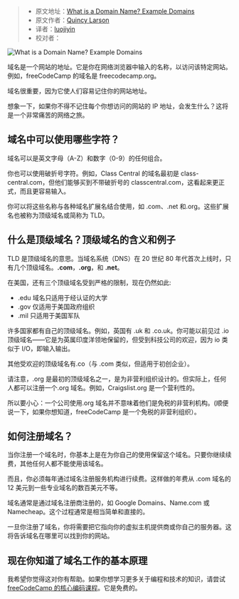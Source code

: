> - 原文地址：[What is a Domain Name? Example Domains](https://www.freecodecamp.org/news/what-is-a-domain-name-example/)
> - 原文作者：[Quincy Larson](https://www.freecodecamp.org/news/author/quincylarson/)
> - 译者：[luojiyin](https://github.com/luojiyin1987)
> - 校对者：

![What is a Domain Name? Example Domains](https://www.freecodecamp.org/news/content/images/size/w2000/2022/04/nubelson-fernandes-gTs2w7bu3Qo-unsplash.jpg)

域名是一个网站的地址。它是你在网络浏览器中输入的名称，以访问该特定网站。例如，freeCodeCamp 的域名是 freecodecamp.org。

域名很重要，因为它使人们容易记住你的网站地址。

想象一下，如果你不得不记住每个你想访问的网站的 IP 地址，会发生什么？这将是一个非常痛苦的网络之旅。

## 域名中可以使用哪些字符？

域名可以是英文字母（A-Z）和数字（0-9）的任何组合。

你也可以使用破折号字符。例如，Class Central 的域名最初是 class-central.com，但他们能够买到不带破折号的 classcentral.com，这看起来更正式，而且更容易输入。

你可以将这些名称与各种域名扩展名结合使用，如 .com、.net 和.org。这些扩展名也被称为顶级域名或简称为 TLD。

## 什么是顶级域名？顶级域名的含义和例子

TLD 是顶级域名的意思。当域名系统（DNS）在 20 世纪 80 年代首次上线时，只有几个顶级域名。**.com**，**.org**，和 **.net**。

在美国，还有三个顶级域名受到严格的限制，现在仍然如此:

- .edu 域名只适用于经认证的大学
- .gov 仅适用于美国政府组织
- .mil 只适用于美国军队

许多国家都有自己的顶级域名。例如，英国有 .uk 和 .co.uk。你可能以前见过 .io 顶级域名——它是为英属印度洋领地保留的，但受到科技公司的欢迎，因为 io 类似于 I/O，即输入输出。

其他受欢迎的顶级域名有.co（与 .com 类似，但适用于初创企业）。

请注意，.org 是最初的顶级域名之一，是为非营利组织设计的。但实际上，任何人都可以注册一个.org 域名。例如，Craigslist.org 是一个营利性的。

所以要小心：一个公司使用.org 域名并不意味着他们是免税的非营利机构。(顺便说一下，如果你想知道，freeCodeCamp 是一个免税的非营利组织）。

## 如何注册域名？

当你注册一个域名时，你基本上是在为你自己的使用保留这个域名。只要你继续续费，其他任何人都不能使用该域名。

而且，你必须每年通过域名注册服务机构进行续费。这样做的年费从 .com 域名的 12 美元到一些专业域名的数百美元不等。

域名通常是通过域名注册商注册的，如 Google Domains、Name.com 或 Namecheap。这个过程通常是相当简单和直接的。

一旦你注册了域名，你将需要把它指向你的虚拟主机提供商或你自己的服务器。这将告诉域名在哪里可以找到你的网站。

## 现在你知道了域名工作的基本原理

我希望你觉得这对你有帮助。如果你想学习更多关于编程和技术的知识，请尝试 [freeCodeCamp 的核心编码课程](https://www.freecodecamp.org/learn)。它是免费的。

